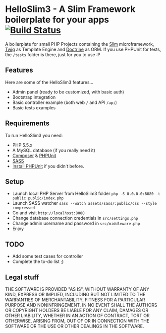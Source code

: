 # HelloSlim3 - A Slim Framework boilerplate for your apps [![Build Status](https://travis-ci.org/napolux/helloslim3.svg?branch=master)](https://travis-ci.org/napolux/helloslim3)

A boilerplate for small PHP Projects containing the [Slim](http://www.slimframework.com/) microframework, [Twig](http://twig.sensiolabs.org/) as Template Engine and [Doctrine](http://www.doctrine-project.org/) as ORM.
If you use PHPUnit for tests, the ```/tests``` folder is there, just for you to use :P

## Features

Here are some of the HelloSlim3 features...

* Admin panel (ready to be customized, with basic auth)
* Bootstrap integration
* Basic controller example (both web `/` and API `/api`)
* Basic tests examples

## Requirements

To run HelloSlim3 you need:

* PHP 5.5.x
* A MySQL database (if you really need it)
* [Composer](https://getcomposer.org/download/) & [PHPUnit](http://phpunit.de)
* [SASS](http://sass-lang.com)
* [Install PHPUnit](http://phpunit.de/manual/current/en/installation.html) if you didn't before.

## Setup

* Launch local PHP Server from HelloSlim3 folder `php -S 0.0.0.0:8080 -t public public/index.php`
* Launch SASS watcher `sass --watch assets/sass/:public/css --style compressed`
* Go and visit `http://localhost:8080`
* Change database connection credentials in `src/settings.php`
* Change admin username and password in `src/middleware.php`
* Enjoy

## TODO

* Add some test cases for controller
* Complete the to-do list ;)

Legal stuff
-----------
THE SOFTWARE IS PROVIDED "AS IS", WITHOUT WARRANTY OF ANY KIND, EXPRESS OR
IMPLIED, INCLUDING BUT NOT LIMITED TO THE WARRANTIES OF MERCHANTABILITY,
FITNESS FOR A PARTICULAR PURPOSE AND NONINFRINGEMENT. IN NO EVENT SHALL THE
AUTHORS OR COPYRIGHT HOLDERS BE LIABLE FOR ANY CLAIM, DAMAGES OR OTHER
LIABILITY, WHETHER IN AN ACTION OF CONTRACT, TORT OR OTHERWISE, ARISING FROM,
OUT OF OR IN CONNECTION WITH THE SOFTWARE OR THE USE OR OTHER DEALINGS IN THE
SOFTWARE.
